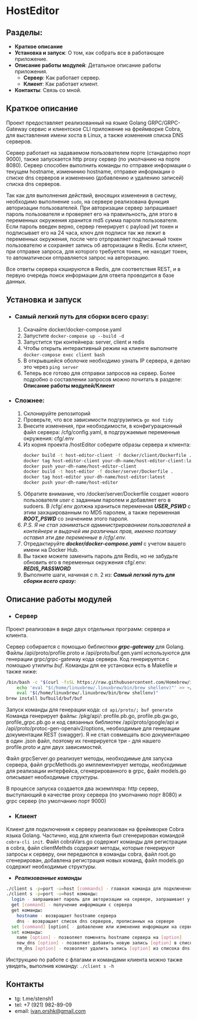 # HostEditor

## Разделы:

- **Краткое описание**
- **Установка и запуск**: О том, как собрать все в работающее приложение.
- **Описание работы модулей**: Детальное описание работы приложения.
  - **Сервер**: Как работает сервер.
  - **Клиент**: Как работает клиент.
- **Контакты**: Связь со мной.

## Краткое описание

Проект предоставляет реализованный на языке Golang GRPC/GRPC-Gateway сервис и клиентское CLI приложение на фреймворке Cobra, для выставления имени хоста в Linux, а также изменения списка DNS серверов.

Сервер работает на задаваемом пользователем порте (стандартно порт 9000), также запускается http proxy сервер (по умолчанию на порте 8080). Сервер способен выполнить команды по отправке информации о текущем hostname, изменинию hostname, отправке информации о списке dns серверов и изменению (добавлению и удалению записей) списка dns серверов. 

Так как для выполнения действий, вносящих изменения в систему, необходимо выполнение ```sudo```, на сервере реализована функция авторизации пользователей. При авторизации сервер запрашивает пароль пользователя и проверяет его на правильность, для этого в переменных окружения хранится md5 сумма пароля пользователя. Если пароль введен верно, сервер генерирует с payload jwt токен и подписывает его на 24 часа, ключ для подписи так же лежит в переменных окружения, после чего отрправляет подписанный токен пользователю и сохраняет запись об авторизации в Redis. Если клиент, при отправке запроса, для которого требуется токен, не находит токен, то автоматически отправляется запрос на авторизацию.

Все ответы сервера кэшируются в Redis, для соответствия REST, и в первую очередь поиск информации для ответа проводится в базе данных.
  
## Установка и запуск

- ### Самый легкий путь для сборки всего сразу:
  1. Скачайте docker/docker-compose.yaml
  2. Запустите ``docker-compose up --build -d``
  3. Запустится три контейнера: server, client и redis
  4. Чтобы открыть интерактивный режим на клиенте выполните ``docker-compose exec client bash``
  5. В открывшейся оболочке необходимо узнать IP сервера, я делаю это через ``ping server``
  6. Теперь все готово для отправки запросов на сервер. Более подробно о составлении запросов можно почитать в разделе: **Описание работы модулей/Клиент**
 
- ### Сложнее:
  1. Склонируйте репозиторий
  2. Проверьте, что все зависимости подгрузились ``go mod tidy``
  3. Внесите изменения, при необходимости, в конфигурационный файл сервера: /cfg/config.yaml, в подгружаемые переменные окружения: cfg/.env
  4. Из корня проекта /hostEditor соберите образы сервера и клиента:
     ```bash
     docker build -t host-editor-client -f docker/client/Dockerfile .
     docker tag host-editor-client your-dh-name/host-editor-client:latest
     docker push your-dh-name/host-editor-client
     docker build -t host-editor -f docker/server/Dockerfile .
     docker tag host-editor your-dh-name/host-editor:latest
     docker push your-dh-name/host-editor
     ```
  5. Обратите внимание, что /docker/server/Dockerfile создает нового пользователя *user* с заданным паролем и добавляет его в sudoers. В /cfg/.env должна храниться переменная ***USER_PSWD*** с этим захэшированным по MD5 паролем, а также переменная ***ROOT_PSWD*** со значением этого пароля.
  6. *P.S. Я не стал заниматься администрированием пользователей в контейнере и выдачей им различных прав, именно поэтому оставил эти две переменные в /cfg/.env.*
  7. Отредактируйте ***docker/docker-compose.yaml*** с учетом вашего имени на Docker Hub.
  8. Вы также можете заменить пароль для Redis, но не забудьте обновить его в переменных окружения cfg/.env: ***REDIS_PASSWORD***
  9. Выполните шаги, начиная с п. 2 из: ***Самый легкий путь для сборки всего сразу:***

## Описание работы модулей

- ### Сервер
Проект реализован в виде двух отдельных программ: сервера и клиента.

Сервер собирается с помощью библиотеки ***grpc-gateway*** для Golang. Файлы /api/proto/profile.proto и /api/proto/buf.gen.yaml используются для генерации grpc/grpc-gateway кода сервера. Код генерируется с помощью утилиты *buf*. Команды для ее установки есть в Makefile и также ниже:
```bash
/bin/bash -c "$(curl -fsSL https://raw.githubusercontent.com/Homebrew/install/HEAD/install.sh)"; \
	echo 'eval "$(/home/linuxbrew/.linuxbrew/bin/brew shellenv)"' >> ~/.bash_profile; \
    eval "$(/home/linuxbrew/.linuxbrew/bin/brew shellenv)"
brew install bufbuild/buf/buf
```
Запуск команды для генерации кода: ``cd api/proto/; buf generate``
Команда генерирует файлы: /pkg/api/: profile.pb.go, profile.pb.gw.go, profile_grpc.pb.go и код связанных библиотек /api/proto/google/api и /api/proto/protoc-gen-openaiv2/options, необходимые для генерации документации REST (swagger). Я не стал совмещать всю документацию в один .json файл, поэтому их генерируется три - для нашего profile.proto и для двух зависимостей.

Файл grpcServer.go реализует методы, необходимые для запуска сервера, файл grpcMethods.go имплементирует методы, необходимые для реализации интерфейса, сгенерированного в grpc, файл models.go описывает необходимые структуры.

В процессе запуска создается два экземпляра: http сервер, выступающий в качестве proxy сервера (по умолчанию порт 8080) и grpc сервер (по умолчанию порт 9000)

- ### Клиент
Клиент для подключения к серверу реализован на фреймворке Cobra языка Golang. Частично, код для клиента был сгенерирован командой ``cobra-cli init``. Файл cobraVars.go содержит команды для регистрации в cobra, файл clientMethds содержит методы, которые генерируют запросы к серверу, они передаются в команды cobra, файл root.go сгенерирован, добавлена регистрация новых команд, файл models.go содержит необходимые структуры.

  - ***Реализованные команды***
  ```bash
  ./client s -p=port -u=host [commands] - главная команда для подключения к серверу, требует указания IP адреса и порта сервера
  ./client s -p=port -u=host команды:
    login - запрашивает пароль для авторизации на сервере, запрашивает у сервера jwt токен
    get [command] - получение информации с сервера
    get команды:
      hostname - возвращает hostname сервера
      dns - возвращает список dns серверов, прописанных на сервере
    set [command] [option[ - добавление или изменение информации на сервере
    set команды:
      name [option] - позволяет поменять hostname сервера на [option]
      new_dns [option] - позволяет добавить новую запись [option] в список dns серверов на сервере
      rm_dns [option] - позволяет удалить запись [option] из списока dns серверов на сервере
  ```
  Инструкцию по работе с флагами и командами клиента можно также увидеть, выполнив команду: ``./client s -h`` 


## Контакты
+ tg: t.me/stensh1
+ tel: +7 (921) 982-89-09
+ email: ivan.orshk@gmail.com
